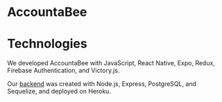 # AccountaBee

# Technologies

We developed AccountaBee with JavaScript, React Native, Expo, Redux, Firebase Authentication, and Victory.js.

Our [backend](https://https://github.com/AccountaBee/accountaBee-backend "AccountaBee Backend Repository") was created with Node.js, Express, PostgreSQL, and Sequelize, and deployed on Heroku.
